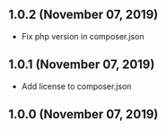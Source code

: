 ## 1.0.2 (November 07, 2019)
  - Fix php version in composer.json

## 1.0.1 (November 07, 2019)
  - Add license to composer.json

## 1.0.0 (November 07, 2019)


